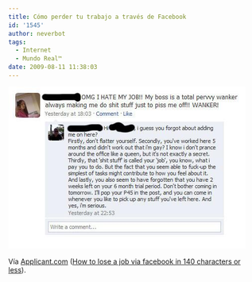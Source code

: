 ```yaml
---
title: Cómo perder tu trabajo a través de Facebook
id: '1545'
author: neverbot
tags:
  - Internet
  - Mundo Real™
date: 2009-08-11 11:38:03
---
```


![Cómo perder tu trabajo](./como-perder-tu-trabajo-a-traves-de-facebook/how-to-lose-job-facebook.jpg "Cómo perder tu trabajo")

Vía [Applicant.com](http://applicant.com/) ([How to lose a job via facebook in 140 characters or less](http://applicant.com/how-to-lose-a-job-via-facebook-in-140-characaters-or-less/)).